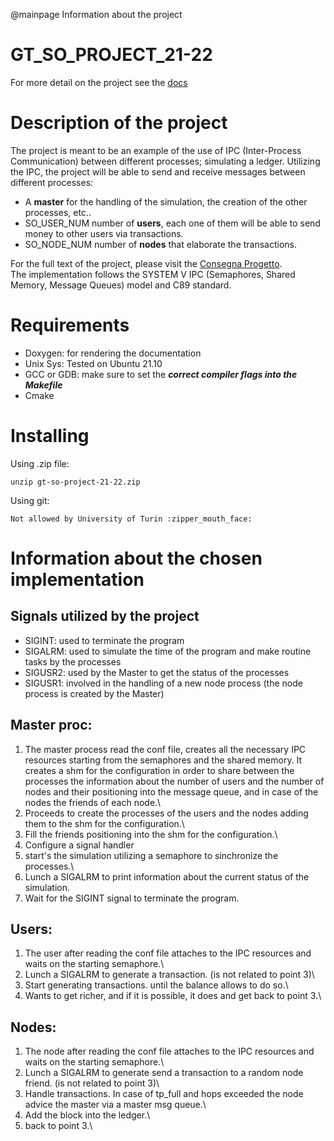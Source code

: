 @mainpage Information about the project

# GT_SO_PROJECT_21-22

For more detail on the project see the [docs](/docs/html/index.html)

# Description of the project

The project is meant to be an example of the use of IPC (Inter-Process Communication) between different processes;
simulating a ledger.
Utilizing the IPC, the project will be able to send and receive messages between different processes:

- A **master** for the handling of the simulation, the creation of the other processes, etc..
- SO_USER_NUM number of **users**, each one of them will be able to send money to other users via transactions.
- SO_NODE_NUM number of **nodes** that elaborate the transactions.

For the full text of the project, please visit the [Consegna Progetto](/docs/2021.12.19_consegna_progetto.pdf).\
The implementation follows the SYSTEM V IPC (Semaphores, Shared Memory, Message Queues) model and C89 standard.

# Requirements

* Doxygen: for rendering the documentation
* Unix Sys: Tested on Ubuntu 21.10
* GCC or GDB: make sure to set the ***correct compiler flags into the Makefile***
* Cmake

# Installing

Using .zip file:

```
unzip gt-so-project-21-22.zip
```

Using git:

```
Not allowed by University of Turin :zipper_mouth_face:
```

# Information about the chosen implementation

## Signals utilized by the project

* SIGINT: used to terminate the program
* SIGALRM: used to simulate the time of the program and make routine tasks by the processes
* SIGUSR2: used by the Master to get the status of the processes
* SIGUSR1: involved in the handling of a new node process (the node process is created by the Master)

## Master proc:

1. The master process read the conf file, creates all the necessary IPC resources starting from the semaphores and the
   shared memory. It creates
   a shm for the configuration in order to share between the processes the information about the number of users and the
   number of nodes and their
   positioning into the message queue, and in case of the nodes the friends of each node.\
2. Proceeds to create the processes of the users and the nodes adding them to the shm for the configuration.\
3. Fill the friends positioning into the shm for the configuration.\
4. Configure a signal handler
5. start's the simulation utilizing a semaphore to sinchronize the processes.\
6. Lunch a SIGALRM to print information about the current status of the simulation.
7. Wait for the SIGINT signal to terminate the program.

## Users:

1. The user after reading the conf file attaches to the IPC resources and waits on the starting semaphore.\
2. Lunch a SIGALRM to generate a transaction. (is not related to point 3)\
3. Start generating transactions. until the balance allows to do so.\
4. Wants to get richer, and if it is possible, it does and get back to point 3.\

## Nodes:

1. The node after reading the conf file attaches to the IPC resources and waits on the starting semaphore.\
2. Lunch a SIGALRM to generate send a transaction to a random node friend. (is not related to point 3)\
3. Handle transactions. In case of tp_full and hops exceeded the node advice the master via a master msg queue.\
4. Add the block into the ledger.\
5. back to point 3.\
